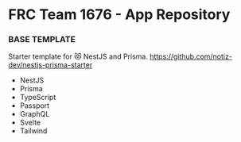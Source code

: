 # FRC Team 1676 - App Repository

### BASE TEMPLATE
Starter template for 😻 NestJS and Prisma.
https://github.com/notiz-dev/nestjs-prisma-starter

* NestJS
* Prisma
* TypeScript
* Passport
* GraphQL
* Svelte
* Tailwind